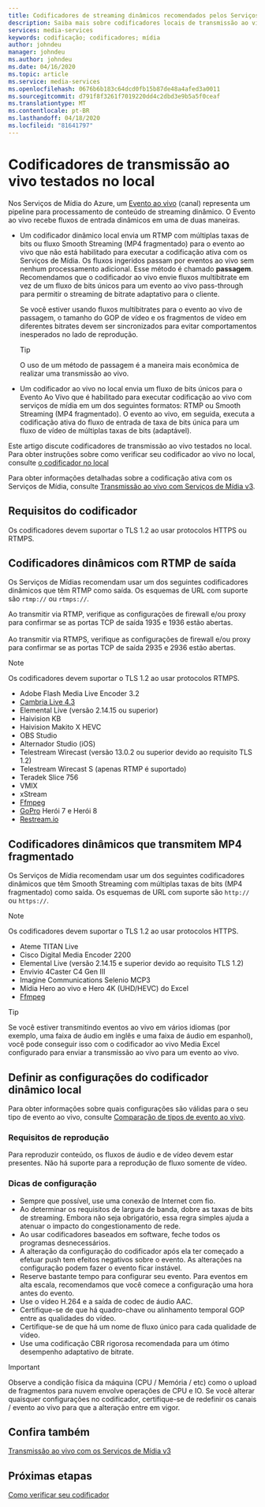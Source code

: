 ```yaml
---
title: Codificadores de streaming dinâmicos recomendados pelos Serviços de Mídia – Azure | Microsoft Docs
description: Saiba mais sobre codificadores locais de transmissão ao vivo recomendados pelos Serviços de Mídia
services: media-services
keywords: codificação; codificadores; mídia
author: johndeu
manager: johndeu
ms.author: johndeu
ms.date: 04/16/2020
ms.topic: article
ms.service: media-services
ms.openlocfilehash: 0676b6b183c64dcd0fb15b87de48a4afed3a0011
ms.sourcegitcommit: d791f8f3261f7019220dd4c2dbd3e9b5a5f0ceaf
ms.translationtype: MT
ms.contentlocale: pt-BR
ms.lasthandoff: 04/18/2020
ms.locfileid: "81641797"
---
```

# <a name="tested-on-premises-live-streaming-encoders"></a>Codificadores de transmissão ao vivo testados no local

Nos Serviços de Mídia do Azure, um [Evento ao vivo](https://docs.microsoft.com/rest/api/media/liveevents) (canal) representa um pipeline para processamento de conteúdo de streaming dinâmico. O Evento ao vivo recebe fluxos de entrada dinâmicos em uma de duas maneiras.

* Um codificador dinâmico local envia um RTMP com múltiplas taxas de bits ou fluxo Smooth Streaming (MP4 fragmentado) para o evento ao vivo que não está habilitado para executar a codificação ativa com os Serviços de Mídia. Os fluxos ingeridos passam por eventos ao vivo sem nenhum processamento adicional. Esse método é chamado **passagem**. Recomendamos que o codificador ao vivo envie fluxos multibitrate em vez de um fluxo de bits únicos para um evento ao vivo pass-through para permitir o streaming de bitrate adaptativo para o cliente. 

    Se você estiver usando fluxos multibitrates para o evento ao vivo de passagem, o tamanho do GOP de vídeo e os fragmentos de vídeo em diferentes bitrates devem ser sincronizados para evitar comportamentos inesperados no lado de reprodução.

  > [!TIP]
  > O uso de um método de passagem é a maneira mais econômica de realizar uma transmissão ao vivo.
 
* Um codificador ao vivo no local envia um fluxo de bits únicos para o Evento Ao Vivo que é habilitado para executar codificação ao vivo com serviços de mídia em um dos seguintes formatos: RTMP ou Smooth Streaming (MP4 fragmentado). O evento ao vivo, em seguida, executa a codificação ativa do fluxo de entrada de taxa de bits única para um fluxo de vídeo de múltiplas taxas de bits (adaptável).

Este artigo discute codificadores de transmissão ao vivo testados no local. Para obter instruções sobre como verificar seu codificador ao vivo no local, consulte [o codificador no local](become-on-premises-encoder-partner.md)

Para obter informações detalhadas sobre a codificação ativa com os Serviços de Mídia, consulte [Transmissão ao vivo com Serviços de Mídia v3](live-streaming-overview.md).

## <a name="encoder-requirements"></a>Requisitos do codificador

Os codificadores devem suportar o TLS 1.2 ao usar protocolos HTTPS ou RTMPS.

## <a name="live-encoders-that-output-rtmp"></a>Codificadores dinâmicos com RTMP de saída

Os Serviços de Mídias recomendam usar um dos seguintes codificadores dinâmicos que têm RTMP como saída. Os esquemas de URL com suporte são `rtmp://` ou `rtmps://`.

Ao transmitir via RTMP, verifique as configurações de firewall e/ou proxy para confirmar se as portas TCP de saída 1935 e 1936 estão abertas.<br/><br/>
Ao transmitir via RTMPS, verifique as configurações de firewall e/ou proxy para confirmar se as portas TCP de saída 2935 e 2936 estão abertas.

> [!NOTE]
> Os codificadores devem suportar o TLS 1.2 ao usar protocolos RTMPS.

- Adobe Flash Media Live Encoder 3.2
- [Cambria Live 4.3](https://www.capellasystems.net/products/cambria-live/)
- Elemental Live (versão 2.14.15 ou superior)
- Haivision KB
- Haivision Makito X HEVC
- OBS Studio
- Alternador Studio (iOS)
- Telestream Wirecast (versão 13.0.2 ou superior devido ao requisito TLS 1.2)
- Telestream Wirecast S (apenas RTMP é suportado)
- Teradek Slice 756
- VMIX
- xStream
- [Ffmpeg](https://www.ffmpeg.org)
- [GoPro](https://gopro.com/help/articles/block/getting-started-with-live-streaming) Herói 7 e Herói 8
- [Restream.io](https://restream.io/)

## <a name="live-encoders-that-output-fragmented-mp4"></a>Codificadores dinâmicos que transmitem MP4 fragmentado

Os Serviços de Mídia recomendam usar um dos seguintes codificadores dinâmicos que têm Smooth Streaming com múltiplas taxas de bits (MP4 fragmentado) como saída. Os esquemas de URL com suporte são `http://` ou `https://`.

> [!NOTE]
> Os codificadores devem suportar o TLS 1.2 ao usar protocolos HTTPS.

- Ateme TITAN Live
- Cisco Digital Media Encoder 2200
- Elemental Live (versão 2.14.15 e superior devido ao requisito TLS 1.2)
- Envivio 4Caster C4 Gen III 
- Imagine Communications Selenio MCP3
- Mídia Hero ao vivo e Hero 4K (UHD/HEVC) do Excel
- [Ffmpeg](https://www.ffmpeg.org)

> [!TIP]
>  Se você estiver transmitindo eventos ao vivo em vários idiomas (por exemplo, uma faixa de áudio em inglês e uma faixa de áudio em espanhol), você pode conseguir isso com o codificador ao vivo Media Excel configurado para enviar a transmissão ao vivo para um evento ao vivo.

## <a name="configuring-on-premises-live-encoder-settings"></a>Definir as configurações do codificador dinâmico local

Para obter informações sobre quais configurações são válidas para o seu tipo de evento ao vivo, consulte [Comparação de tipos de evento ao vivo](live-event-types-comparison.md).

### <a name="playback-requirements"></a>Requisitos de reprodução

Para reproduzir conteúdo, os fluxos de áudio e de vídeo devem estar presentes. Não há suporte para a reprodução de fluxo somente de vídeo.

### <a name="configuration-tips"></a>Dicas de configuração

- Sempre que possível, use uma conexão de Internet com fio.
- Ao determinar os requisitos de largura de banda, dobre as taxas de bits de streaming. Embora não seja obrigatório, essa regra simples ajuda a atenuar o impacto do congestionamento de rede.
- Ao usar codificadores baseados em software, feche todos os programas desnecessários.
- A alteração da configuração do codificador após ela ter começado a efetuar push tem efeitos negativos sobre o evento. As alterações na configuração podem fazer o evento ficar instável. 
- Reserve bastante tempo para configurar seu evento. Para eventos em alta escala, recomendamos que você comece a configuração uma hora antes do evento.
- Use o vídeo H.264 e a saída de codec de áudio AAC.
- Certifique-se de que há quadro-chave ou alinhamento temporal GOP entre as qualidades do vídeo.
- Certifique-se de que há um nome de fluxo único para cada qualidade de vídeo.
- Use uma codificação CBR rigorosa recomendada para um ótimo desempenho adaptativo de bitrate.

> [!IMPORTANT]
> Observe a condição física da máquina (CPU / Memória / etc) como o upload de fragmentos para nuvem envolve operações de CPU e IO. Se você alterar quaisquer configurações no codificador, certifique-se de redefinir os canais / evento ao vivo para que a alteração entre em vigor.

## <a name="see-also"></a>Confira também

[Transmissão ao vivo com os Serviços de Mídia v3](live-streaming-overview.md)

## <a name="next-steps"></a>Próximas etapas

[Como verificar seu codificador](become-on-premises-encoder-partner.md)
